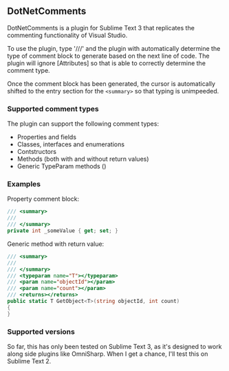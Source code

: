 ## DotNetComments
DotNetComments is a plugin for Sublime Text 3 that replicates the commenting functionality of Visual Studio. 

To use the plugin, type '///' and the plugin with automatically determine the type of comment block to generate based on the next line of code. The plugin will ignore [Attributes] so that is able to correctly determine the comment type.

Once the comment block has been generated, the cursor is automatically shifted to the entry section for the `<summary>` so that typing is unimpeeded.

### Supported comment types
The plugin can support the following comment types:
* Properties and fields
* Classes, interfaces and enumerations
* Contstructors
* Methods (both with and without return values)
* Generic TypeParam methods (<T>)

### Examples
Property comment block:
```c#
/// <summary>
/// 
/// </summary>
private int _someValue { get; set; }
```

Generic method with return value:
```c#
/// <summary>
/// 
/// </summary>
/// <typeparam name="T"></typeparam>
/// <param name="objectId"></param>
/// <param name="count"></param>
/// <returns></returns>
public static T GetObject<T>(string objectId, int count)
{
}
```

### Supported versions
So far, this has only been tested on Sublime Text 3, as it's designed to work along side plugins like OmniSharp. When I get a chance, I'll test this on Sublime Text 2.
